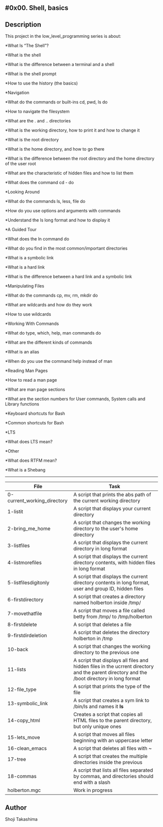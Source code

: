#0x00. Shell, basics
---
## Description

This project in the low_level_programming series is about:

*What Is “The Shell”?

*What is the shell

*What is the difference between a terminal and a shell

*What is the shell prompt

*How to use the history (the basics)

*Navigation

*What do the commands or built-ins cd, pwd, ls do

*How to navigate the filesystem

*What are the . and .. directories

*What is the working directory, how to print it and how to change it

*What is the root directory

*What is the home directory, and how to go there

*What is the difference between the root directory and the home directory of the user root

*What are the characteristic of hidden files and how to list them

*What does the command cd - do

*Looking Around

*What do the commands ls, less, file do

*How do you use options and arguments with commands

*Understand the ls long format and how to display it

*A Guided Tour

*What does the ln command do

*What do you find in the most common/important directories

*What is a symbolic link

*What is a hard link

*What is the difference between a hard link and a symbolic link

*Manipulating Files

*What do the commands cp, mv, rm, mkdir do

*What are wildcards and how do they work

*How to use wildcards

*Working With Commands

*What do type, which, help, man commands do

*What are the different kinds of commands

*What is an alias

*When do you use the command help instead of man

*Reading Man Pages

*How to read a man page

*What are man page sections

*What are the section numbers for User commands, System calls and Library functions

*Keyboard shortcuts for Bash

*Common shortcuts for Bash

*LTS

*What does LTS mean?

*Other

*What does RTFM mean?

*What is a Shebang

---
File|Task
---|---
0-current_working_directory | A script that prints the abs path of the current working directory
1-listit | A script that displays your current directory
2-bring_me_home | A script that changes the working directory to the user's home directory
3-listfiles | A script that displays the current directory in long format
4-listmorefiles | A script that displays the current directory contents, with hidden files in long format
5-listfilesdigitonly | A script that displays the current directory contents in long format, user and group ID, hidden files
6-firstdirectory | A script that creates a directory named holberton inside /tmp/
7-movethatfile | A script that moves a file called betty from /tmp/ to /tmp/holberton
8-firstdelete | A script that deletes a file
9-firstdirdeletion | A script that deletes the directory holberton in /tmp
10-back | A script that changes the working directory to the previous one
11-lists | A script that displays all files and hidden files in the ucrrent directory and the parent directory and the /boot directory in long format
12-file_type | A script that prints the type of the file
13-symbolic_link | A script that creates a sym link to /bin/ls and names it __ls__
14-copy_html | Creates a script that copies all HTML files to the parent directory, but only unique ones
15-lets_move | A script that moves all files beginning with an uppercase letter
16-clean_emacs | A script that deletes all files with ~
17-tree |  A script that creates the multiple directories inside the previous
18-commas | A script that lists all files separated by commas, and directories should end with a slash
holberton.mgc | Work in progress

## Author
 Shoji Takashima
